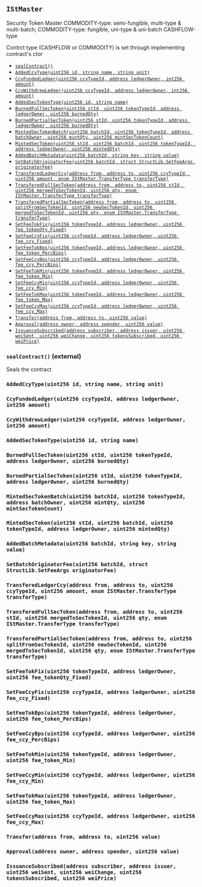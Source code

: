 [ICcyCollateralizable]: ICcyCollateralizable.md#ICcyCollateralizable
[ICcyCollateralizable-getTotalCcyFunded-uint256-]: ICcyCollateralizable.md#ICcyCollateralizable-getTotalCcyFunded-uint256-
[ICcyCollateralizable-getTotalCcyWithdrawn-uint256-]: ICcyCollateralizable.md#ICcyCollateralizable-getTotalCcyWithdrawn-uint256-
[ICcyCollateralizable-addCcyType-string-string-uint16-]: ICcyCollateralizable.md#ICcyCollateralizable-addCcyType-string-string-uint16-
[ICcyCollateralizable-fund-uint256-int256-address-]: ICcyCollateralizable.md#ICcyCollateralizable-fund-uint256-int256-address-
[ICcyCollateralizable-withdraw-uint256-int256-address-]: ICcyCollateralizable.md#ICcyCollateralizable-withdraw-uint256-int256-address-
[IChainlinkAggregator]: IChainlinkAggregator.md#IChainlinkAggregator
[IChainlinkAggregator-latestAnswer--]: IChainlinkAggregator.md#IChainlinkAggregator-latestAnswer--
[IChainlinkAggregator-latestTimestamp--]: IChainlinkAggregator.md#IChainlinkAggregator-latestTimestamp--
[IChainlinkAggregator-latestRound--]: IChainlinkAggregator.md#IChainlinkAggregator-latestRound--
[IChainlinkAggregator-getAnswer-uint256-]: IChainlinkAggregator.md#IChainlinkAggregator-getAnswer-uint256-
[IChainlinkAggregator-getTimestamp-uint256-]: IChainlinkAggregator.md#IChainlinkAggregator-getTimestamp-uint256-
[IChainlinkAggregator-AnswerUpdated-int256-uint256-uint256-]: IChainlinkAggregator.md#IChainlinkAggregator-AnswerUpdated-int256-uint256-uint256-
[IChainlinkAggregator-NewRound-uint256-address-]: IChainlinkAggregator.md#IChainlinkAggregator-NewRound-uint256-address-
[IDataLoadable]: IDataLoadable.md#IDataLoadable
[IDataLoadable-loadSecTokenBatch-struct-StructLib-SecTokenBatch---uint64-]: IDataLoadable.md#IDataLoadable-loadSecTokenBatch-struct-StructLib-SecTokenBatch---uint64-
[IDataLoadable-createLedgerEntry-address-struct-StructLib-LedgerCcyReturn---]: IDataLoadable.md#IDataLoadable-createLedgerEntry-address-struct-StructLib-LedgerCcyReturn---
[IDataLoadable-addSecToken-address-uint64-uint256-uint256-uint64-uint64-]: IDataLoadable.md#IDataLoadable-addSecToken-address-uint64-uint256-uint256-uint64-uint64-
[IDataLoadable-setTokenTotals-uint80-uint80-uint80-uint256-uint256-uint256-]: IDataLoadable.md#IDataLoadable-setTokenTotals-uint80-uint80-uint80-uint256-uint256-uint256-
[IDataLoadable-setTotalCcyFunded-uint256-uint256-]: IDataLoadable.md#IDataLoadable-setTotalCcyFunded-uint256-uint256-
[IDataLoadable-setTotalCcyWithdrawn-uint256-uint256-]: IDataLoadable.md#IDataLoadable-setTotalCcyWithdrawn-uint256-uint256-
[IErc20]: IErc20.md#IErc20
[IErc20-transfer-address-uint256-]: IErc20.md#IErc20-transfer-address-uint256-
[IErc20-Transfer-address-address-uint256-]: IErc20.md#IErc20-Transfer-address-address-uint256-
[IErc20-Approval-address-address-uint256-]: IErc20.md#IErc20-Approval-address-address-uint256-
[IOwned]: IOwned.md#IOwned
[IOwned-onlyOwner--]: IOwned.md#IOwned-onlyOwner--
[IOwned-onlyWhenReadWrite--]: IOwned.md#IOwned-onlyWhenReadWrite--
[IOwned-setReadOnly-bool-]: IOwned.md#IOwned-setReadOnly-bool-
[IPublicViews]: IPublicViews.md#IPublicViews
[IPublicViews-MAX_BATCHES_PREVIEW-uint256]: IPublicViews.md#IPublicViews-MAX_BATCHES_PREVIEW-uint256
[IPublicViews-getLedgerHashcode--]: IPublicViews.md#IPublicViews-getLedgerHashcode--
[IPublicViews-transfer_feePreview-struct-StructLib-TransferArgs-]: IPublicViews.md#IPublicViews-transfer_feePreview-struct-StructLib-TransferArgs-
[IPublicViews-get_btcUsd--]: IPublicViews.md#IPublicViews-get_btcUsd--
[IPublicViews-get_ethUsd--]: IPublicViews.md#IPublicViews-get_ethUsd--
[IPublicViews-getCashflowData--]: IPublicViews.md#IPublicViews-getCashflowData--
[IPublicViews-version--]: IPublicViews.md#IPublicViews-version--
[IPublicViews-unit--]: IPublicViews.md#IPublicViews-unit--
[IPublicViews-getContractType--]: IPublicViews.md#IPublicViews-getContractType--
[IPublicViews-getContractSeal--]: IPublicViews.md#IPublicViews-getContractSeal--
[IPublicViews-getSecTokenTypes--]: IPublicViews.md#IPublicViews-getSecTokenTypes--
[IPublicViews-getLedgerOwners--]: IPublicViews.md#IPublicViews-getLedgerOwners--
[IPublicViews-getLedgerOwnerCount--]: IPublicViews.md#IPublicViews-getLedgerOwnerCount--
[IPublicViews-getLedgerOwner-uint256-]: IPublicViews.md#IPublicViews-getLedgerOwner-uint256-
[IPublicViews-getLedgerEntry-address-]: IPublicViews.md#IPublicViews-getLedgerEntry-address-
[IPublicViews-getSecToken-uint256-]: IPublicViews.md#IPublicViews-getSecToken-uint256-
[IPublicViews-getSecTokenBatchCount--]: IPublicViews.md#IPublicViews-getSecTokenBatchCount--
[IPublicViews-getSecTokenBatch-uint256-]: IPublicViews.md#IPublicViews-getSecTokenBatch-uint256-
[IPublicViews-readOnly--]: IPublicViews.md#IPublicViews-readOnly--
[IPublicViews-name--]: IPublicViews.md#IPublicViews-name--
[IPublicViews-symbol--]: IPublicViews.md#IPublicViews-symbol--
[IPublicViews-decimals--]: IPublicViews.md#IPublicViews-decimals--
[IPublicViews-totalSupply--]: IPublicViews.md#IPublicViews-totalSupply--
[IPublicViews-balanceOf-address-]: IPublicViews.md#IPublicViews-balanceOf-address-
[IPublicViews-getCcyTypes--]: IPublicViews.md#IPublicViews-getCcyTypes--
[IStBurnable]: IStBurnable.md#IStBurnable
[IStBurnable-burnTokens-address-uint256-uint256-]: IStBurnable.md#IStBurnable-burnTokens-address-uint256-uint256-
[IStBurnable-getSecToken_totalBurnedQty--]: IStBurnable.md#IStBurnable-getSecToken_totalBurnedQty--
[IStFees]: IStFees.md#IStFees
[IStFees-getFee-enum-IStFees-GetFeeType-uint256-address-]: IStFees.md#IStFees-getFee-enum-IStFees-GetFeeType-uint256-address-
[IStFees-getSecToken_totalExchangeFeesPaidQty--]: IStFees.md#IStFees-getSecToken_totalExchangeFeesPaidQty--
[IStFees-getSecToken_totalOriginatorFeesPaidQty--]: IStFees.md#IStFees-getSecToken_totalOriginatorFeesPaidQty--
[IStFees-getCcy_totalExchangeFeesPaid-uint256-]: IStFees.md#IStFees-getCcy_totalExchangeFeesPaid-uint256-
[IStFees-setFee_TokType-uint256-address-struct-StructLib-SetFeeArgs-]: IStFees.md#IStFees-setFee_TokType-uint256-address-struct-StructLib-SetFeeArgs-
[IStFees-setFee_CcyType-uint256-address-struct-StructLib-SetFeeArgs-]: IStFees.md#IStFees-setFee_CcyType-uint256-address-struct-StructLib-SetFeeArgs-
[IStLedger]: IStLedger.md#IStLedger
[IStLedger-addSecTokenType-string-]: IStLedger.md#IStLedger-addSecTokenType-string-
[IStMaster]: #IStMaster
[IStMaster-sealContract--]: #IStMaster-sealContract--
[IStMaster-AddedCcyType-uint256-string-string-]: #IStMaster-AddedCcyType-uint256-string-string-
[IStMaster-CcyFundedLedger-uint256-address-int256-]: #IStMaster-CcyFundedLedger-uint256-address-int256-
[IStMaster-CcyWithdrewLedger-uint256-address-int256-]: #IStMaster-CcyWithdrewLedger-uint256-address-int256-
[IStMaster-AddedSecTokenType-uint256-string-]: #IStMaster-AddedSecTokenType-uint256-string-
[IStMaster-BurnedFullSecToken-uint256-uint256-address-uint256-]: #IStMaster-BurnedFullSecToken-uint256-uint256-address-uint256-
[IStMaster-BurnedPartialSecToken-uint256-uint256-address-uint256-]: #IStMaster-BurnedPartialSecToken-uint256-uint256-address-uint256-
[IStMaster-MintedSecTokenBatch-uint256-uint256-address-uint256-uint256-]: #IStMaster-MintedSecTokenBatch-uint256-uint256-address-uint256-uint256-
[IStMaster-MintedSecToken-uint256-uint256-uint256-address-uint256-]: #IStMaster-MintedSecToken-uint256-uint256-uint256-address-uint256-
[IStMaster-AddedBatchMetadata-uint256-string-string-]: #IStMaster-AddedBatchMetadata-uint256-string-string-
[IStMaster-SetBatchOriginatorFee-uint256-struct-StructLib-SetFeeArgs-]: #IStMaster-SetBatchOriginatorFee-uint256-struct-StructLib-SetFeeArgs-
[IStMaster-TransferedLedgerCcy-address-address-uint256-uint256-enum-IStMaster-TransferType-]: #IStMaster-TransferedLedgerCcy-address-address-uint256-uint256-enum-IStMaster-TransferType-
[IStMaster-TransferedFullSecToken-address-address-uint256-uint256-uint256-enum-IStMaster-TransferType-]: #IStMaster-TransferedFullSecToken-address-address-uint256-uint256-uint256-enum-IStMaster-TransferType-
[IStMaster-TransferedPartialSecToken-address-address-uint256-uint256-uint256-uint256-enum-IStMaster-TransferType-]: #IStMaster-TransferedPartialSecToken-address-address-uint256-uint256-uint256-uint256-enum-IStMaster-TransferType-
[IStMaster-SetFeeTokFix-uint256-address-uint256-]: #IStMaster-SetFeeTokFix-uint256-address-uint256-
[IStMaster-SetFeeCcyFix-uint256-address-uint256-]: #IStMaster-SetFeeCcyFix-uint256-address-uint256-
[IStMaster-SetFeeTokBps-uint256-address-uint256-]: #IStMaster-SetFeeTokBps-uint256-address-uint256-
[IStMaster-SetFeeCcyBps-uint256-address-uint256-]: #IStMaster-SetFeeCcyBps-uint256-address-uint256-
[IStMaster-SetFeeTokMin-uint256-address-uint256-]: #IStMaster-SetFeeTokMin-uint256-address-uint256-
[IStMaster-SetFeeCcyMin-uint256-address-uint256-]: #IStMaster-SetFeeCcyMin-uint256-address-uint256-
[IStMaster-SetFeeTokMax-uint256-address-uint256-]: #IStMaster-SetFeeTokMax-uint256-address-uint256-
[IStMaster-SetFeeCcyMax-uint256-address-uint256-]: #IStMaster-SetFeeCcyMax-uint256-address-uint256-
[IStMaster-Transfer-address-address-uint256-]: #IStMaster-Transfer-address-address-uint256-
[IStMaster-Approval-address-address-uint256-]: #IStMaster-Approval-address-address-uint256-
[IStMaster-IssuanceSubscribed-address-address-uint256-uint256-uint256-uint256-]: #IStMaster-IssuanceSubscribed-address-address-uint256-uint256-uint256-uint256-
[IStMintable]: IStMintable.md#IStMintable
[IStMintable-mintSecTokenBatch-uint256-uint256-int64-address-payable-struct-StructLib-SetFeeArgs-string---string---]: IStMintable.md#IStMintable-mintSecTokenBatch-uint256-uint256-int64-address-payable-struct-StructLib-SetFeeArgs-string---string---
[IStMintable-addMetaSecTokenBatch-uint64-string-string-]: IStMintable.md#IStMintable-addMetaSecTokenBatch-uint64-string-string-
[IStMintable-setOriginatorFeeTokenBatch-uint64-struct-StructLib-SetFeeArgs-]: IStMintable.md#IStMintable-setOriginatorFeeTokenBatch-uint64-struct-StructLib-SetFeeArgs-
[IStMintable-getSecToken_countMinted--]: IStMintable.md#IStMintable-getSecToken_countMinted--
[IStMintable-getSecToken_totalMintedQty--]: IStMintable.md#IStMintable-getSecToken_totalMintedQty--
[IStPayable]: IStPayable.md#IStPayable
[IStPayable-fallback--]: IStPayable.md#IStPayable-fallback--
[IStPayable-setIssuerValues-uint256-uint256-uint256-]: IStPayable.md#IStPayable-setIssuerValues-uint256-uint256-uint256-
[IStTransferable]: IStTransferable.md#IStTransferable
[IStTransferable-transferOrTrade-struct-StructLib-TransferArgs-]: IStTransferable.md#IStTransferable-transferOrTrade-struct-StructLib-TransferArgs-
[IStTransferable-getCcy_totalTransfered-uint256-]: IStTransferable.md#IStTransferable-getCcy_totalTransfered-uint256-
[IStTransferable-getSecToken_totalTransferedQty--]: IStTransferable.md#IStTransferable-getSecToken_totalTransferedQty--
[StructLib]: StructLib.md#StructLib
[StructLib-sufficientTokens-struct-StructLib-LedgerStruct-address-uint256-uint256-uint256-]: StructLib.md#StructLib-sufficientTokens-struct-StructLib-LedgerStruct-address-uint256-uint256-uint256-
[StructLib-sufficientCcy-struct-StructLib-LedgerStruct-address-uint256-int256-int256-]: StructLib.md#StructLib-sufficientCcy-struct-StructLib-LedgerStruct-address-uint256-int256-int256-
## <span id="IStMaster"></span> `IStMaster`

Security Token Master
COMMODITY-type: semi-fungible, multi-type & multi-batch;
COMMODITY-type: fungible, uni-type & uni-batch CASHFLOW-type


Contrct type (CASHFLOW or COMMODITY) is set through implementing contract's ctor

- [`sealContract()`][IStMaster-sealContract--]
- [`AddedCcyType(uint256 id, string name, string unit)`][IStMaster-AddedCcyType-uint256-string-string-]
- [`CcyFundedLedger(uint256 ccyTypeId, address ledgerOwner, int256 amount)`][IStMaster-CcyFundedLedger-uint256-address-int256-]
- [`CcyWithdrewLedger(uint256 ccyTypeId, address ledgerOwner, int256 amount)`][IStMaster-CcyWithdrewLedger-uint256-address-int256-]
- [`AddedSecTokenType(uint256 id, string name)`][IStMaster-AddedSecTokenType-uint256-string-]
- [`BurnedFullSecToken(uint256 stId, uint256 tokenTypeId, address ledgerOwner, uint256 burnedQty)`][IStMaster-BurnedFullSecToken-uint256-uint256-address-uint256-]
- [`BurnedPartialSecToken(uint256 stId, uint256 tokenTypeId, address ledgerOwner, uint256 burnedQty)`][IStMaster-BurnedPartialSecToken-uint256-uint256-address-uint256-]
- [`MintedSecTokenBatch(uint256 batchId, uint256 tokenTypeId, address batchOwner, uint256 mintQty, uint256 mintSecTokenCount)`][IStMaster-MintedSecTokenBatch-uint256-uint256-address-uint256-uint256-]
- [`MintedSecToken(uint256 stId, uint256 batchId, uint256 tokenTypeId, address ledgerOwner, uint256 mintedQty)`][IStMaster-MintedSecToken-uint256-uint256-uint256-address-uint256-]
- [`AddedBatchMetadata(uint256 batchId, string key, string value)`][IStMaster-AddedBatchMetadata-uint256-string-string-]
- [`SetBatchOriginatorFee(uint256 batchId, struct StructLib.SetFeeArgs originatorFee)`][IStMaster-SetBatchOriginatorFee-uint256-struct-StructLib-SetFeeArgs-]
- [`TransferedLedgerCcy(address from, address to, uint256 ccyTypeId, uint256 amount, enum IStMaster.TransferType transferType)`][IStMaster-TransferedLedgerCcy-address-address-uint256-uint256-enum-IStMaster-TransferType-]
- [`TransferedFullSecToken(address from, address to, uint256 stId, uint256 mergedToSecTokenId, uint256 qty, enum IStMaster.TransferType transferType)`][IStMaster-TransferedFullSecToken-address-address-uint256-uint256-uint256-enum-IStMaster-TransferType-]
- [`TransferedPartialSecToken(address from, address to, uint256 splitFromSecTokenId, uint256 newSecTokenId, uint256 mergedToSecTokenId, uint256 qty, enum IStMaster.TransferType transferType)`][IStMaster-TransferedPartialSecToken-address-address-uint256-uint256-uint256-uint256-enum-IStMaster-TransferType-]
- [`SetFeeTokFix(uint256 tokenTypeId, address ledgerOwner, uint256 fee_tokenQty_Fixed)`][IStMaster-SetFeeTokFix-uint256-address-uint256-]
- [`SetFeeCcyFix(uint256 ccyTypeId, address ledgerOwner, uint256 fee_ccy_Fixed)`][IStMaster-SetFeeCcyFix-uint256-address-uint256-]
- [`SetFeeTokBps(uint256 tokenTypeId, address ledgerOwner, uint256 fee_token_PercBips)`][IStMaster-SetFeeTokBps-uint256-address-uint256-]
- [`SetFeeCcyBps(uint256 ccyTypeId, address ledgerOwner, uint256 fee_ccy_PercBips)`][IStMaster-SetFeeCcyBps-uint256-address-uint256-]
- [`SetFeeTokMin(uint256 tokenTypeId, address ledgerOwner, uint256 fee_token_Min)`][IStMaster-SetFeeTokMin-uint256-address-uint256-]
- [`SetFeeCcyMin(uint256 ccyTypeId, address ledgerOwner, uint256 fee_ccy_Min)`][IStMaster-SetFeeCcyMin-uint256-address-uint256-]
- [`SetFeeTokMax(uint256 tokenTypeId, address ledgerOwner, uint256 fee_token_Max)`][IStMaster-SetFeeTokMax-uint256-address-uint256-]
- [`SetFeeCcyMax(uint256 ccyTypeId, address ledgerOwner, uint256 fee_ccy_Max)`][IStMaster-SetFeeCcyMax-uint256-address-uint256-]
- [`Transfer(address from, address to, uint256 value)`][IStMaster-Transfer-address-address-uint256-]
- [`Approval(address owner, address spender, uint256 value)`][IStMaster-Approval-address-address-uint256-]
- [`IssuanceSubscribed(address subscriber, address issuer, uint256 weiSent, uint256 weiChange, uint256 tokensSubscribed, uint256 weiPrice)`][IStMaster-IssuanceSubscribed-address-address-uint256-uint256-uint256-uint256-]

### <span id="IStMaster-sealContract--"></span> `sealContract()` (external)

Seals the contract



### <span id="IStMaster-AddedCcyType-uint256-string-string-"></span> `AddedCcyType(uint256 id, string name, string unit)`





### <span id="IStMaster-CcyFundedLedger-uint256-address-int256-"></span> `CcyFundedLedger(uint256 ccyTypeId, address ledgerOwner, int256 amount)`





### <span id="IStMaster-CcyWithdrewLedger-uint256-address-int256-"></span> `CcyWithdrewLedger(uint256 ccyTypeId, address ledgerOwner, int256 amount)`





### <span id="IStMaster-AddedSecTokenType-uint256-string-"></span> `AddedSecTokenType(uint256 id, string name)`





### <span id="IStMaster-BurnedFullSecToken-uint256-uint256-address-uint256-"></span> `BurnedFullSecToken(uint256 stId, uint256 tokenTypeId, address ledgerOwner, uint256 burnedQty)`





### <span id="IStMaster-BurnedPartialSecToken-uint256-uint256-address-uint256-"></span> `BurnedPartialSecToken(uint256 stId, uint256 tokenTypeId, address ledgerOwner, uint256 burnedQty)`





### <span id="IStMaster-MintedSecTokenBatch-uint256-uint256-address-uint256-uint256-"></span> `MintedSecTokenBatch(uint256 batchId, uint256 tokenTypeId, address batchOwner, uint256 mintQty, uint256 mintSecTokenCount)`





### <span id="IStMaster-MintedSecToken-uint256-uint256-uint256-address-uint256-"></span> `MintedSecToken(uint256 stId, uint256 batchId, uint256 tokenTypeId, address ledgerOwner, uint256 mintedQty)`





### <span id="IStMaster-AddedBatchMetadata-uint256-string-string-"></span> `AddedBatchMetadata(uint256 batchId, string key, string value)`





### <span id="IStMaster-SetBatchOriginatorFee-uint256-struct-StructLib-SetFeeArgs-"></span> `SetBatchOriginatorFee(uint256 batchId, struct StructLib.SetFeeArgs originatorFee)`





### <span id="IStMaster-TransferedLedgerCcy-address-address-uint256-uint256-enum-IStMaster-TransferType-"></span> `TransferedLedgerCcy(address from, address to, uint256 ccyTypeId, uint256 amount, enum IStMaster.TransferType transferType)`





### <span id="IStMaster-TransferedFullSecToken-address-address-uint256-uint256-uint256-enum-IStMaster-TransferType-"></span> `TransferedFullSecToken(address from, address to, uint256 stId, uint256 mergedToSecTokenId, uint256 qty, enum IStMaster.TransferType transferType)`





### <span id="IStMaster-TransferedPartialSecToken-address-address-uint256-uint256-uint256-uint256-enum-IStMaster-TransferType-"></span> `TransferedPartialSecToken(address from, address to, uint256 splitFromSecTokenId, uint256 newSecTokenId, uint256 mergedToSecTokenId, uint256 qty, enum IStMaster.TransferType transferType)`





### <span id="IStMaster-SetFeeTokFix-uint256-address-uint256-"></span> `SetFeeTokFix(uint256 tokenTypeId, address ledgerOwner, uint256 fee_tokenQty_Fixed)`





### <span id="IStMaster-SetFeeCcyFix-uint256-address-uint256-"></span> `SetFeeCcyFix(uint256 ccyTypeId, address ledgerOwner, uint256 fee_ccy_Fixed)`





### <span id="IStMaster-SetFeeTokBps-uint256-address-uint256-"></span> `SetFeeTokBps(uint256 tokenTypeId, address ledgerOwner, uint256 fee_token_PercBips)`





### <span id="IStMaster-SetFeeCcyBps-uint256-address-uint256-"></span> `SetFeeCcyBps(uint256 ccyTypeId, address ledgerOwner, uint256 fee_ccy_PercBips)`





### <span id="IStMaster-SetFeeTokMin-uint256-address-uint256-"></span> `SetFeeTokMin(uint256 tokenTypeId, address ledgerOwner, uint256 fee_token_Min)`





### <span id="IStMaster-SetFeeCcyMin-uint256-address-uint256-"></span> `SetFeeCcyMin(uint256 ccyTypeId, address ledgerOwner, uint256 fee_ccy_Min)`





### <span id="IStMaster-SetFeeTokMax-uint256-address-uint256-"></span> `SetFeeTokMax(uint256 tokenTypeId, address ledgerOwner, uint256 fee_token_Max)`





### <span id="IStMaster-SetFeeCcyMax-uint256-address-uint256-"></span> `SetFeeCcyMax(uint256 ccyTypeId, address ledgerOwner, uint256 fee_ccy_Max)`





### <span id="IStMaster-Transfer-address-address-uint256-"></span> `Transfer(address from, address to, uint256 value)`





### <span id="IStMaster-Approval-address-address-uint256-"></span> `Approval(address owner, address spender, uint256 value)`





### <span id="IStMaster-IssuanceSubscribed-address-address-uint256-uint256-uint256-uint256-"></span> `IssuanceSubscribed(address subscriber, address issuer, uint256 weiSent, uint256 weiChange, uint256 tokensSubscribed, uint256 weiPrice)`





